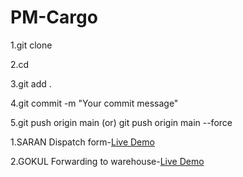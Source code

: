 
# PM-Cargo

1.git clone <repository-url>

2.cd <repo>

3.git add .

4.git commit -m "Your commit message"

5.git push origin main
    (or)
git push origin main --force




1.SARAN Dispatch form-[Live Demo](https://team-3dpjx4it4-sarans-projects-6ab8095d.vercel.app)

2.GOKUL Forwarding to warehouse-[Live Demo](https://weather-gyzc6emn7-gokuls-projects-38331dbf.vercel.app)
